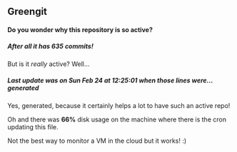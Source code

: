 ## Greengit

#### Do you wonder why this repository is so active?

##### After all it has 635 commits!

But is it *really* active? Well...

##### Last update was on Sun Feb 24 at 12:25:01 when those lines were... generated

Yes, generated, because it certainly helps a lot to have such an active repo!

Oh and there was **66%** disk usage on the machine
where there is the cron updating this file.

Not the best way to monitor a VM in the cloud but it works! :)
